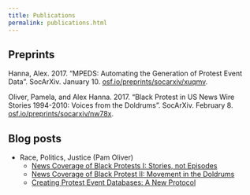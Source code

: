 ```yaml
---
title: Publications
permalink: publications.html
---
```


## Preprints

Hanna, Alex. 2017. “MPEDS: Automating the Generation of Protest Event Data”. SocArXiv. January 10. [osf.io/preprints/socarxiv/xuqmv](https://osf.io/preprints/socarxiv/xuqmv).

Oliver, Pamela, and Alex Hanna. 2017. “Black Protest in US News Wire Stories 1994-2010: Voices from the Doldrums”. SocArXiv. February 8. [osf.io/preprints/socarxiv/nw78x](https://osf.io/preprints/socarxiv/nw78x/).

## Blog posts

- Race, Politics, Justice (Pam Oliver)
    - [News Coverage of Black Protests I: Stories, not Episodes](http://www.ssc.wisc.edu/soc/racepoliticsjustice/2017/01/23/black-protest-events-stories-episodes/)
    - [News Coverage of Black Protest II: Movement in the Doldrums](http://www.ssc.wisc.edu/soc/racepoliticsjustice/2017/01/24/news-coverage-of-black-protest-ii-movement-in-the-doldrums/)
    - [Creating Protest Event Databases: A New Protocol](http://www.ssc.wisc.edu/soc/racepoliticsjustice/2017/06/07/creating-protest-event-databases-a-new-protocol/)

